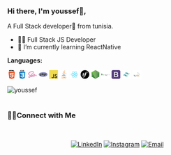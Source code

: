 
### Hi there, I'm youssef👦,
A Full Stack developer🎯 from tunisia.

- 👨‍💻 Full Stack JS Developer 
- 🌱 I’m currently learning  ReactNative



**Languages:**  

<code><img height="20" src="https://raw.githubusercontent.com/github/explore/80688e429a7d4ef2fca1e82350fe8e3517d3494d/topics/html/html.png"></code>
<code><img height="20" src="https://raw.githubusercontent.com/github/explore/80688e429a7d4ef2fca1e82350fe8e3517d3494d/topics/css/css.png"></code>
<code><img height="20" src="https://raw.githubusercontent.com/github/explore/80688e429a7d4ef2fca1e82350fe8e3517d3494d/topics/sass/sass.png"></code>
<code><img height="20" src="https://raw.githubusercontent.com/github/explore/80688e429a7d4ef2fca1e82350fe8e3517d3494d/topics/php/php.png"></code>
<code><img height="20" src="https://raw.githubusercontent.com/github/explore/80688e429a7d4ef2fca1e82350fe8e3517d3494d/topics/javascript/javascript.png"></code>
<code><img height="20" src="https://raw.githubusercontent.com/github/explore/80688e429a7d4ef2fca1e82350fe8e3517d3494d/topics/java/java.png"></code>
<code><img height="20" src="https://raw.githubusercontent.com/github/explore/80688e429a7d4ef2fca1e82350fe8e3517d3494d/topics/react/react.png"></code>
<code><img height="20" src="https://raw.githubusercontent.com/github/explore/80688e429a7d4ef2fca1e82350fe8e3517d3494d/topics/symfony/symfony.png"></code>
<code><img height="20" src="https://raw.githubusercontent.com/github/explore/80688e429a7d4ef2fca1e82350fe8e3517d3494d/topics/nodejs/nodejs.png"></code>
<code><img height="20" src="https://raw.githubusercontent.com/github/explore/80688e429a7d4ef2fca1e82350fe8e3517d3494d/topics/mongodb/mongodb.png"></code>
<code><img height="20" src="https://raw.githubusercontent.com/github/explore/80688e429a7d4ef2fca1e82350fe8e3517d3494d/topics/bootstrap/bootstrap.png"></code>
<code><img height="20" src="https://raw.githubusercontent.com/github/explore/80688e429a7d4ef2fca1e82350fe8e3517d3494d/topics/tailwind/tailwind.png"></code>
<code><img height="20" src="https://raw.githubusercontent.com/github/explore/80688e429a7d4ef2fca1e82350fe8e3517d3494d/topics/mysql/mysql.png"></code>
<br/>
<p><img align="left" src="https://github-readme-stats.vercel.app/api/top-langs?username=Youssef-BS&show_icons=true&locale=en&layout=compact" alt="youssef" /></p>
<br />
<br />
<h3> 🤝🏻Connect with Me </h3>
<br />
<p align="center">
<a href="https://www.linkedin.com/in/youssef-ben-said-13051122b/"><img alt="LinkedIn" src="https://img.shields.io/badge/LinkedIn-youssef%20ben said-blue?style=flat-square&logo=linkedin"></a>
<a href="https://www.instagram.com/youssef_ben_said__"><img alt="Instagram" src="https://img.shields.io/badge/Instagram-youssef_ben_said__-blue?style=flat-square&logo=instagram"></a>
<a href="mailto:youssefbensaid827@gmail.com"><img alt="Email" src="https://img.shields.io/badge/Email-youssefbensaid827@gmail.com-blue?style=flat-square&logo=gmail"></a>
